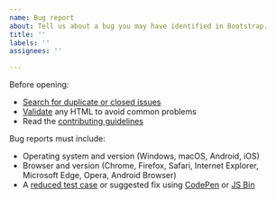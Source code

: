```yaml
---
name: Bug report
about: Tell us about a bug you may have identified in Bootstrap.
title: ''
labels: ''
assignees: ''

---
```


Before opening:

- [Search for duplicate or closed issues](https://github.com/twbs/bootstrap/issues?utf8=%E2%9C%93&q=is%3Aissue)
- [Validate](https://html5.validator.nu/) any HTML to avoid common problems
- Read the [contributing guidelines](https://github.com/twbs/bootstrap/blob/v4-dev/.github/CONTRIBUTING.md)

Bug reports must include:

- Operating system and version (Windows, macOS, Android, iOS)
- Browser and version (Chrome, Firefox, Safari, Internet Explorer, Microsoft Edge, Opera, Android Browser)
- A [reduced test case](https://css-tricks.com/reduced-test-cases/) or suggested fix using [CodePen](https://codepen.io/) or [JS Bin](https://jsbin.com/)
